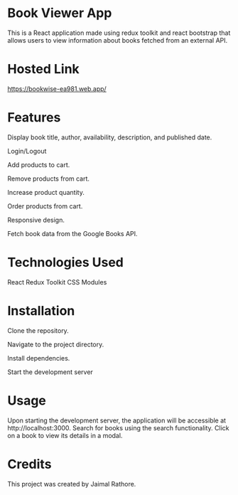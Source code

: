 

 # Book Viewer App 
This is a React application made using redux toolkit and react bootstrap that allows users to view information about books fetched from an external API.

# Hosted Link
https://bookwise-ea981.web.app/

# Features
Display book title, author, availability, description, and published date.

Login/Logout

Add products to cart.

Remove products from cart.

Increase product quantity.

Order products from cart.

Responsive design.

Fetch book data from the Google Books API.

# Technologies Used
React
Redux Toolkit
CSS Modules

# Installation
Clone the repository.

Navigate to the project directory.

Install dependencies.

Start the development server

# Usage
Upon starting the development server, the application will be accessible at http://localhost:3000.
Search for books using the search functionality.
Click on a book to view its details in a modal.

# Credits
This project was created by Jaimal Rathore.
